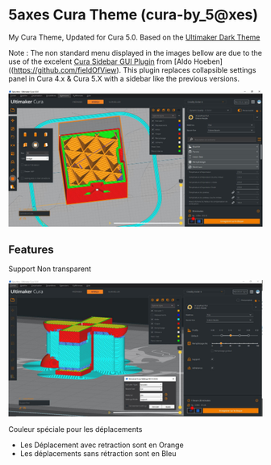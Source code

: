 # 5axes Cura Theme (cura-by_5@xes)

My Cura Theme, Updated for Cura 5.0. Based on the [Ultimaker Dark Theme](https://github.com/Ultimaker/Cura/blob/master/resources/themes/cura-dark/theme.json)

Note : The non standard menu displayed in the images bellow are due to the use of the excelent [Cura Sidebar GUI Plugin](https://github.com/fieldOfView/Cura-SidebarGUIPlugin) from [Aldo Hoeben]((https://github.com/fieldOfView). This plugin replaces collapsible settings panel in Cura 4.x & Cura 5.X with a sidebar like the previous versions. 


![cura-by_5@xes](./images/cura-by_5axes.jpg)

## Features

Support Non transparent

![Support Non transparent](./images/support.jpg)


Couleur spéciale pour les déplacements 
* Les Déplacement avec retraction sont en Orange 
* Les déplacements sans rétraction sont en Bleu
